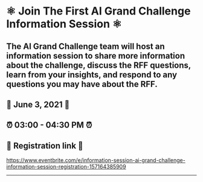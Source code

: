 # :atom_symbol: Join The First AI Grand Challenge Information Session :atom_symbol:

## The AI Grand Challenge team will host an information session to share more information about the challenge, discuss the RFF questions, learn from your insights, and respond to any questions you may have about the RFF. 

## :date: June 3, 2021 :date:
## :alarm_clock: 03:00 - 04:30 PM :alarm_clock:
## :link: Registration link :link:
https://www.eventbrite.com/e/information-session-ai-grand-challenge-information-session-registration-157164385909 

***

